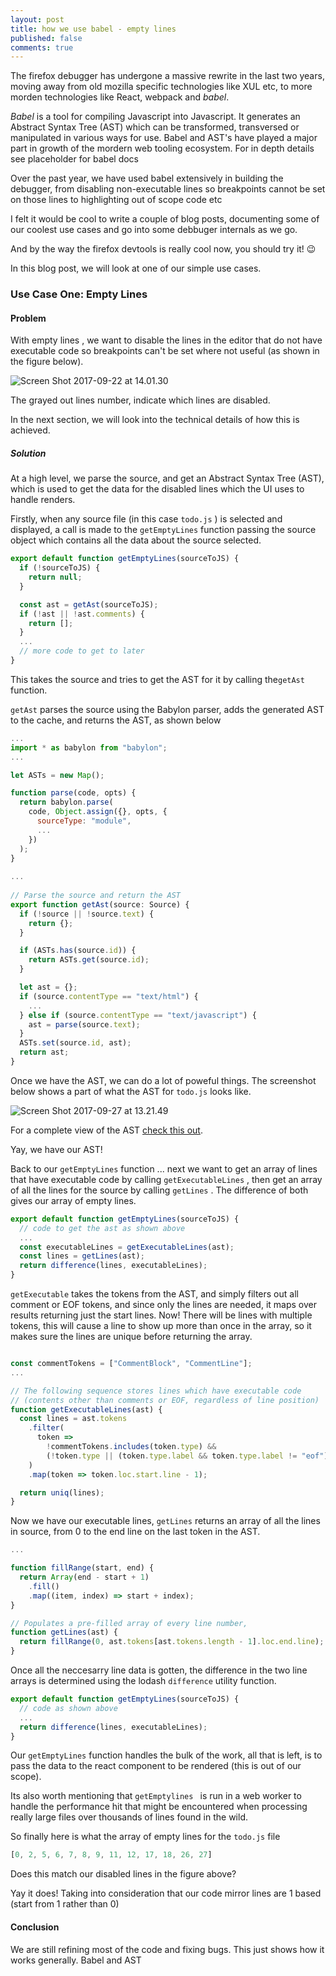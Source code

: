 ```yaml
---
layout: post
title: how we use babel - empty lines 
published: false
comments: true
---
```


The firefox debugger has undergone a massive rewrite in the last two years<!--more-->,  moving away from old mozilla specific technologies like XUL etc, to more morden technologies like React, webpack and *babel*. 


*Babel* is a tool for compiling Javascript into Javascript. It generates an Abstract Syntax Tree (AST) which can be transformed, transversed or manipulated in various ways for use.  Babel  and AST's have played a major part in growth of the mordern web tooling ecosystem. For in depth details see placeholder for babel docs


Over the past year, we have used babel extensively in building the debugger, from disabling non-executable lines so breakpoints cannot be set on those lines to highlighting out of scope code etc


I felt it would be cool to write a couple of blog posts, documenting some of our coolest use cases and go into some debbuger internals as we go.

And by the way the firefox devtools is really cool now, you should try it! 😉

In this blog post, we will look at one of our simple use cases. 

### Use Case One: Empty Lines

#### Problem

With empty lines , we want to disable the lines in the editor that do not have executable code so breakpoints can't be set where not useful (as shown in the figure below). 

![Screen Shot 2017-09-22 at 14.01.30](/assets/imgs/code_view.png)

The grayed out lines number, indicate which lines are disabled.

In the next section, we will look into the technical details of how this is achieved.

##### Solution

At a high level, we parse the source, and get an Abstract Syntax Tree (AST), which is used to get the data for the disabled lines which the UI uses to handle renders.  

Firstly, when any source file (in this case `todo.js` ) is selected and displayed, a call is made to the `getEmptyLines` function passing the source object which contains all the data about the source selected.

```js
export default function getEmptyLines(sourceToJS) {
  if (!sourceToJS) {
    return null;
  }

  const ast = getAst(sourceToJS);
  if (!ast || !ast.comments) {
    return [];
  }
  ...
  // more code to get to later
}
```

This takes the source and tries to get the AST for it by calling the`getAst` function.

`getAst`  parses the source using the Babylon parser, adds the generated AST to the cache, and returns the AST, as shown below

```js
...
import * as babylon from "babylon";
...

let ASTs = new Map();

function parse(code, opts) {
  return babylon.parse(
    code, Object.assign({}, opts, {
      sourceType: "module",
      ...
    })
  );
}
                        
...
                        
// Parse the source and return the AST
export function getAst(source: Source) {
  if (!source || !source.text) {
    return {};
  }

  if (ASTs.has(source.id)) {
    return ASTs.get(source.id);
  }

  let ast = {};
  if (source.contentType == "text/html") {
    ...
  } else if (source.contentType == "text/javascript") {
    ast = parse(source.text);
  }
  ASTs.set(source.id, ast);
  return ast;
}
```

Once we have the AST, we can do a lot of poweful things. The screenshot below shows a part of what the AST for `todo.js` looks like. 


![Screen Shot 2017-09-27 at 13.21.49](/assets/imgs/ast_view.png)

For a complete view of the AST [check this out]( https://astexplorer.net/#/gist/8ef7a7ea2124d997984e7cea06ab9ae4/16ffabe564617bca00acc693d406961ecf718f46). 

Yay, we have our AST!

Back to our `getEmptyLines` function ... next we want to get an array of lines that have executable code by calling `getExecutableLines` , then get an array of all the lines for the source by calling `getLines` . The difference of both gives our array of empty lines. 

```js
export default function getEmptyLines(sourceToJS) {
  // code to get the ast as shown above
  ...
  const executableLines = getExecutableLines(ast);
  const lines = getLines(ast);
  return difference(lines, executableLines);
}
```

`getExecutable` takes the tokens from the AST, and simply filters out all comment or EOF tokens, and since only the lines are needed, it maps over results returning just the start lines. Now! There will be lines with multiple tokens, this will cause a line to show up more than once in the array, so it makes sure the lines are unique before returning the array.

```js

const commentTokens = ["CommentBlock", "CommentLine"];
...

// The following sequence stores lines which have executable code
// (contents other than comments or EOF, regardless of line position)
function getExecutableLines(ast) {
  const lines = ast.tokens
    .filter(
      token =>
        !commentTokens.includes(token.type) &&
        (!token.type || (token.type.label && token.type.label != "eof"))
    )
    .map(token => token.loc.start.line - 1);

  return uniq(lines);
}
```

Now we have our executable lines, `getLines`  returns an array of all the lines in source, from 0 to the end line on the last token in the AST.

```js
...

function fillRange(start, end) {
  return Array(end - start + 1)
    .fill()
    .map((item, index) => start + index);
}

// Populates a pre-filled array of every line number,
function getLines(ast) {
  return fillRange(0, ast.tokens[ast.tokens.length - 1].loc.end.line);
}
```

Once all the neccesarry line data is gotten, the difference in the two line arrays is determined  using the lodash `difference`  utility function.

```js
export default function getEmptyLines(sourceToJS) {
  // code as shown above
  ...
  return difference(lines, executableLines);
}

```

Our `getEmptyLines` function handles the bulk of the work, all that is left, is to pass the data to the react component to be rendered (this is out of our scope). 

Its also worth mentioning that `getEmptylines ` is run in a web worker to handle the performance hit that might be encountered when processing really large files over thousands of  lines found in the wild.

So finally here is what the array of empty lines for the `todo.js` file

```js
[0, 2, 5, 6, 7, 8, 9, 11, 12, 17, 18, 26, 27]
```

Does this match our disabled lines in the figure above?

 Yay it does! Taking into consideration that our code mirror lines are 1 based (start from 1 rather than 0)



#### Conclusion

We are still refining most of the code and fixing bugs. This just shows how it works generally. Babel and AST